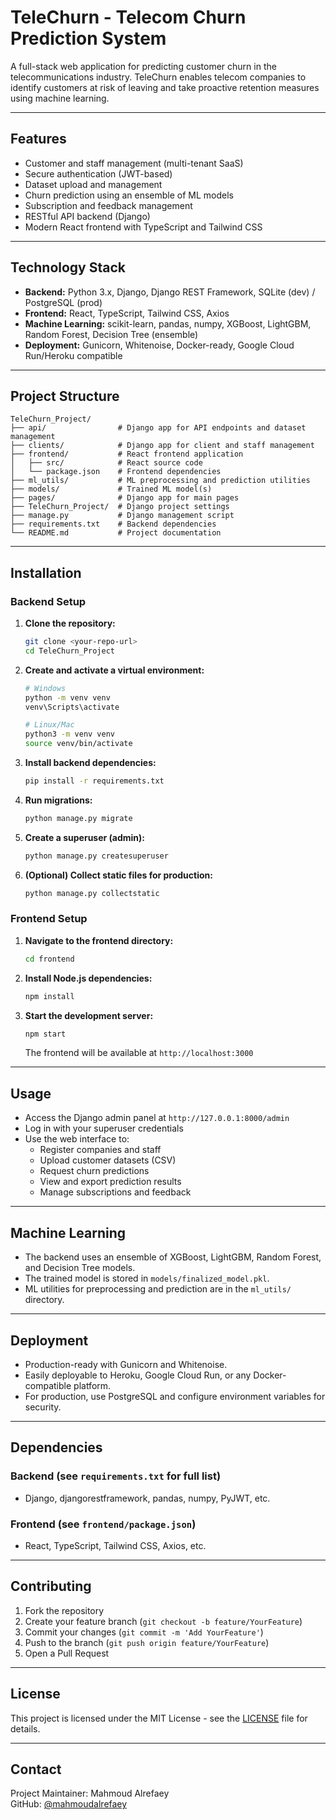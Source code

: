 # TeleChurn - Telecom Churn Prediction System

A full-stack web application for predicting customer churn in the telecommunications industry. TeleChurn enables telecom companies to identify customers at risk of leaving and take proactive retention measures using machine learning.

---

## Features

- Customer and staff management (multi-tenant SaaS)
- Secure authentication (JWT-based)
- Dataset upload and management
- Churn prediction using an ensemble of ML models
- Subscription and feedback management
- RESTful API backend (Django)
- Modern React frontend with TypeScript and Tailwind CSS

---

## Technology Stack

- **Backend:** Python 3.x, Django, Django REST Framework, SQLite (dev) / PostgreSQL (prod)
- **Frontend:** React, TypeScript, Tailwind CSS, Axios
- **Machine Learning:** scikit-learn, pandas, numpy, XGBoost, LightGBM, Random Forest, Decision Tree (ensemble)
- **Deployment:** Gunicorn, Whitenoise, Docker-ready, Google Cloud Run/Heroku compatible

---

## Project Structure

```
TeleChurn_Project/
├── api/                # Django app for API endpoints and dataset management
├── clients/            # Django app for client and staff management
├── frontend/           # React frontend application
│   ├── src/            # React source code
│   └── package.json    # Frontend dependencies
├── ml_utils/           # ML preprocessing and prediction utilities
├── models/             # Trained ML model(s)
├── pages/              # Django app for main pages
├── TeleChurn_Project/  # Django project settings
├── manage.py           # Django management script
├── requirements.txt    # Backend dependencies
└── README.md           # Project documentation
```

---

## Installation

### Backend Setup

1. **Clone the repository:**
   ```bash
   git clone <your-repo-url>
   cd TeleChurn_Project
   ```

2. **Create and activate a virtual environment:**
   ```bash
   # Windows
   python -m venv venv
   venv\Scripts\activate

   # Linux/Mac
   python3 -m venv venv
   source venv/bin/activate
   ```

3. **Install backend dependencies:**
   ```bash
   pip install -r requirements.txt
   ```

4. **Run migrations:**
   ```bash
   python manage.py migrate
   ```

5. **Create a superuser (admin):**
   ```bash
   python manage.py createsuperuser
   ```

6. **(Optional) Collect static files for production:**
   ```bash
   python manage.py collectstatic
   ```

### Frontend Setup

1. **Navigate to the frontend directory:**
   ```bash
   cd frontend
   ```

2. **Install Node.js dependencies:**
   ```bash
   npm install
   ```

3. **Start the development server:**
   ```bash
   npm start
   ```
   The frontend will be available at `http://localhost:3000`

---

## Usage

- Access the Django admin panel at `http://127.0.0.1:8000/admin`
- Log in with your superuser credentials
- Use the web interface to:
  - Register companies and staff
  - Upload customer datasets (CSV)
  - Request churn predictions
  - View and export prediction results
  - Manage subscriptions and feedback

---

## Machine Learning

- The backend uses an ensemble of XGBoost, LightGBM, Random Forest, and Decision Tree models.
- The trained model is stored in `models/finalized_model.pkl`.
- ML utilities for preprocessing and prediction are in the `ml_utils/` directory.

---

## Deployment

- Production-ready with Gunicorn and Whitenoise.
- Easily deployable to Heroku, Google Cloud Run, or any Docker-compatible platform.
- For production, use PostgreSQL and configure environment variables for security.

---

## Dependencies

### Backend (see `requirements.txt` for full list)
- Django, djangorestframework, pandas, numpy, PyJWT, etc.

### Frontend (see `frontend/package.json`)
- React, TypeScript, Tailwind CSS, Axios, etc.

---

## Contributing

1. Fork the repository
2. Create your feature branch (`git checkout -b feature/YourFeature`)
3. Commit your changes (`git commit -m 'Add YourFeature'`)
4. Push to the branch (`git push origin feature/YourFeature`)
5. Open a Pull Request

---

## License

This project is licensed under the MIT License - see the [LICENSE](LICENSE) file for details.

---

## Contact

Project Maintainer: Mahmoud Alrefaey  
GitHub: [@mahmoudalrefaey](https://github.com/mahmoudalrefaey)